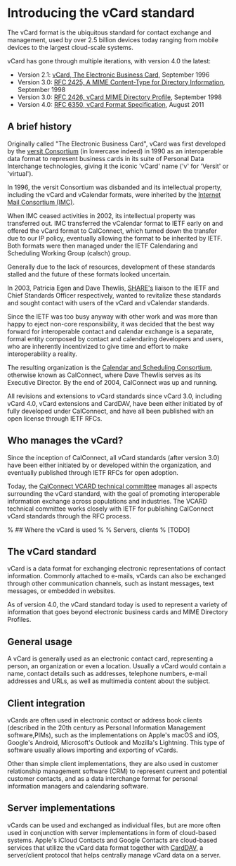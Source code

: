 # Introducing the vCard standard

The vCard format is the ubiquitous standard for contact exchange and
management, used by over 2.5 billion devices today ranging from mobile
devices to the largest cloud-scale systems.

vCard has gone through multiple iterations, with version 4.0 the latest:

* Version 2.1: [vCard, The Electronic Business Card](https://www.imc.org/pdi/vcard-21.txt), September 1996
* Version 3.0: [RFC 2425, A MIME Content-Type for Directory Information](https://tools.ietf.org/html/rfc2425), September 1998
* Version 3.0: [RFC 2426, vCard MIME Directory Profile](https://tools.ietf.org/html/rfc2426), September 1998
* Version 4.0: [RFC 6350, vCard Format Specification](https://tools.ietf.org/html/rfc6350), August 2011


## A brief history

Originally called "The Electronic Business Card", vCard was first
developed by the [versit Consortium](https://en.wikipedia.org/wiki/Versit_Consortium)
(in lowercase indeed) in 1990 as an interoperable data format to
represent business cards in its suite of Personal Data Interchange
technologies, giving it the iconic 'vCard' name ('v' for 'Versit' or
'virtual').

In 1996, the versit Consortium was disbanded and its intellectual property,
including the vCard and vCalendar formats, were inherited by the
[Internet Mail Consortium (IMC)](https://en.wikipedia.org/wiki/Internet_Mail_Consortium).

When IMC ceased activities in 2002, its intellectual property was
transferred out. IMC transferred the vCalendar format to IETF early on
and offered the vCard format to CalConnect, which turned down the
transfer due to our IP policy, eventually allowing the format to be
inherited by IETF. Both formats were then managed under the IETF
Calendaring and Scheduling Working Group (calsch) group.

Generally due to the lack of resources, development of these standards
stalled and the future of these formats looked uncertain.

In 2003, Patricia Egen and Dave Thewlis,
[SHARE's](<https://en.wikipedia.org/wiki/SHARE_(computing)>)
liaison to the IETF and Chief Standards Officer respectively, wanted to
revitalize these standards and sought contact with users of the vCard
and vCalendar standards.

Since the IETF was too busy anyway with other work and was more than
happy to eject non-core responsibility, it was decided that the best way
forward for interoperable contact and calendar exchange is a separate,
formal entity composed by contact and calendaring developers and
users, who are inherently incentivized to give time and effort
to make interoperability a reality.

The resulting organization is the [Calendar and Scheduling
Consortium](https://www.calconnect.org), otherwise known as CalConnect,
where Dave Thewlis serves as its Executive Director.
By the end of 2004, CalConnect was up and running.

All revisions and extensions to vCard standards since vCard 3.0, including
vCard 4.0, vCard extensions and CardDAV, have been either initiated by
of fully developed under CalConnect, and have all been published with an
open license through IETF RFCs.


## Who manages the vCard?

Since the inception of CalConnect, all vCard standards (after version
3.0) have been either initiated by or developed within the organization,
and eventually published through IETF RFCs for open adoption.

Today, the
[CalConnect VCARD technical committee](https://www.calconnect.org/about/technical-committees/vcard-technical-committee)
manages all aspects surrounding the vCard standard, with the goal of
promoting interoperable information exchange across populations and
industries. The VCARD technical committee works closely with IETF for
publishing CalConnect vCard standards through the RFC process.


% ## Where the vCard is used
%
% Servers, clients
% [TODO]


## The vCard standard

vCard is a data format for exchanging electronic representations of
contact information. Commonly attached to e-mails, vCards can also be
exchanged through other communication channels, such as instant
messages, text messages, or embedded in websites.

As of version 4.0, the vCard standard today is used to represent a
variety of information that goes beyond electronic business cards and
MIME Directory Profiles.


## General usage

A vCard is generally used as an electronic contact card, representing a
person, an organization or even a location. Usually a vCard would
contain a name, contact details such as addresses, telephone numbers,
e-mail addresses and URLs, as well as multimedia content about the
subject.


## Client integration

vCards are often used in electronic contact or address book clients
(described in the 20th century as Personal Information Management
software,PIMs), such as the implementations on Apple's macOS and
iOS, Google's Android, Microsoft's Outlook and Mozilla's Lightning. This
type of software usually allows importing and exporting of vCards.

Other than simple client implementations, they are also used in customer
relationship management software (CRM) to represent current and
potential customer contacts, and as a data interchange format for
personal information managers and calendaring software.


## Server implementations

vCards can be used and exchanged as individual files, but are more often
used in conjunction with server implementations in form of cloud-based
systems.
Apple's iCloud Contacts and Google Contacts are cloud-based services
that utilize the vCard data format together with
[CardDAV](../CardDAV/introduction), a server/client protocol that helps
centrally manage vCard data on a server.



